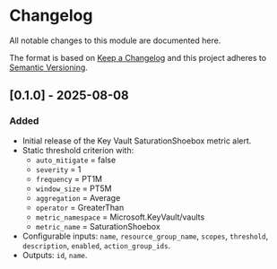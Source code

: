 # Changelog
All notable changes to this module are documented here.

The format is based on [Keep a Changelog](https://keepachangelog.com/en/1.1.0/)
and this project adheres to [Semantic Versioning](https://semver.org/spec/v2.0.0.html).

## [0.1.0] - 2025-08-08
### Added
- Initial release of the Key Vault SaturationShoebox metric alert.
- Static threshold criterion with:
  - `auto_mitigate` = false
  - `severity` = 1
  - `frequency` = PT1M
  - `window_size` = PT5M
  - `aggregation` = Average
  - `operator` = GreaterThan
  - `metric_namespace` = Microsoft.KeyVault/vaults
  - `metric_name` = SaturationShoebox
- Configurable inputs: `name`, `resource_group_name`, `scopes`, `threshold`, `description`, `enabled`, `action_group_ids`.
- Outputs: `id`, `name`.


